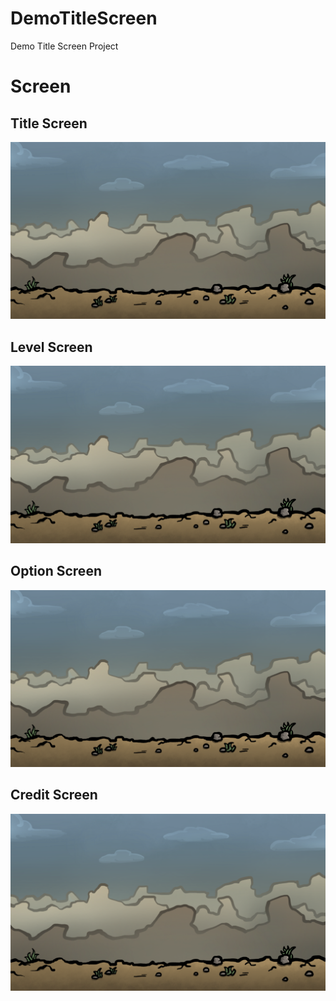 # DemoTitleScreen
Demo Title Screen Project

# Screen
## Title Screen
![Title Screen](https://github.com/JoshuaTrinh5262/DemoTitleScreen/blob/main/Assets/background.png)

## Level Screen
![Level Screen](https://github.com/JoshuaTrinh5262/DemoTitleScreen/blob/main/Assets/background.png)

## Option Screen
![Option Screen](https://github.com/JoshuaTrinh5262/DemoTitleScreen/blob/main/Assets/background.png)

## Credit Screen
![Credit Screen](https://github.com/JoshuaTrinh5262/DemoTitleScreen/blob/main/Assets/background.png)
